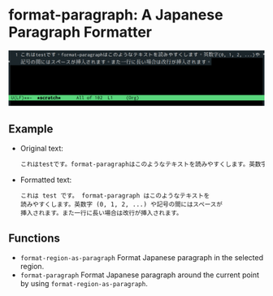 # format-paragraph: A Japanese Paragraph Formatter

![](./screenshot.gif)

## Example
- Original text:
  ```txt
  これはtestです。format-paragraphはこのようなテキストを読みやすくします。英数字(0, 1, 2, ...)や記号の間にはスペースが挿入されます。また一行に長い場合は改行が挿入されます。
  ```

- Formatted text:
  ```txt
  これは test です。 format-paragraph はこのようなテキストを
  読みやすくします。英数字 (0, 1, 2, ...) や記号の間にはスペースが
  挿入されます。また一行に長い場合は改行が挿入されます。
  ```

## Functions
- `format-region-as-paragraph`
  Format Japanese paragraph in the selected region.
- `format-paragraph`
  Format Japanese paragraph around the current point by using `format-region-as-paragraph`.
